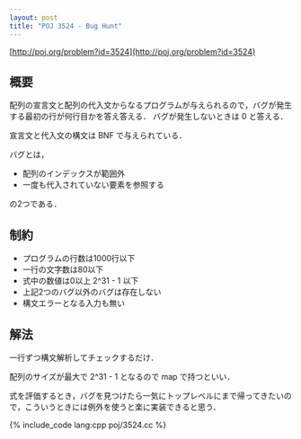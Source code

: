 ```yaml
---
layout: post
title: "POJ 3524 - Bug Hunt"
---
```

[http://poj.org/problem?id=3524](http://poj.org/problem?id=3524)

## 概要
配列の宣言文と配列の代入文からなるプログラムが与えられるので，バグが発生する最初の行が何行目かを答え答える．
バグが発生しないときは 0 と答える．

宣言文と代入文の構文は BNF で与えられている．

バグとは，

- 配列のインデックスが範囲外
- 一度も代入されていない要素を参照する

の2つである．

## 制約
- プログラムの行数は1000行以下
- 一行の文字数は80以下
- 式中の数値は0以上 2^31 - 1 以下
- 上記2つのバグ以外のバグは存在しない
- 構文エラーとなる入力も無い

## 解法
一行ずつ構文解析してチェックするだけ．

配列のサイズが最大で 2^31 - 1 となるので map で持つといい．

式を評価するとき，バグを見つけたら一気にトップレベルにまで帰ってきたいので，こういうときには例外を使うと楽に実装できると思う．

{% include_code lang:cpp poj/3524.cc %}

